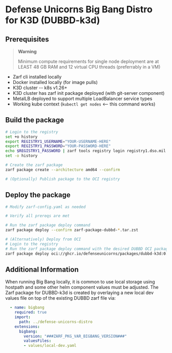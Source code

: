 # Defense Unicorns Big Bang Distro for K3D (DUBBD-k3d)

## Prerequisites

> **Warning**
>
> Minimum compute requirements for single node deployment are at LEAST 48 GB RAM and 12 virtual CPU threads (preferrably in a VM)

- Zarf cli installed locally
- Docker installed locally (for image pulls)
- K3D cluster -- k8s v1.26+
- K3D cluster has zarf init package deployed (with git-server component)
- MetalLB deployed to support multiple LoadBalancer service types
- Working kube context (`kubectl get nodes` <-- this command works)

## Build the package

```bash
# Login to the registry
set +o history
export REGISTRY1_USERNAME="YOUR-USERNAME-HERE"
export REGISTRY1_PASSWORD="YOUR-PASSWORD-HERE"
echo $REGISTRY1_PASSWORD | zarf tools registry login registry1.dso.mil --username $REGISTRY1_USERNAME --password-stdin
set -o history

# Create the zarf package
zarf package create --architecture amd64 --confirm

# (Optionally) Publish package to the OCI registry
```

## Deploy the package

```bash
# Modify zarf-config.yaml as needed

# Verify all prereqs are met

# Run the zarf package deploy command
zarf package deploy --confirm zarf-package-dubbd-*.tar.zst

# (Alternatively) Deploy from OCI
# Login to the registry
# Run the zarf package deploy command with the desired DUBBD OCI package reference 
zarf package deploy oci://ghcr.io/defenseunicorns/packages/dubbd-k3d:0.0.1-amd64 --oci-concurrency=15
```

## Additional Information

When running Big Bang locally, it is common to use local storage using hostpath and some other helm component values must be adjusted.  The Zarf package for DUBBD-k3d is created by overlaying a new local dev values file on top of the existing DUBBD zarf file via:

```yaml
  - name: bigbang
    required: true
    import:
      path: ../defense-unicorns-distro
    extensions:
      bigbang:
        version: "###ZARF_PKG_VAR_BIGBANG_VERSION###"
        valuesFiles:
        - values/local-dev.yaml
```
